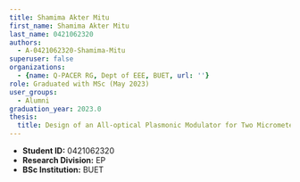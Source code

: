 ```yaml
---
title: Shamima Akter Mitu
first_name: Shamima Akter Mitu
last_name: 0421062320
authors:
  - A-0421062320-Shamima-Mitu
superuser: false
organizations:
  - {name: Q-PACER RG, Dept of EEE, BUET, url: ''}
role: Graduated with MSc (May 2023)
user_groups:
  - Alumni
graduation_year: 2023.0
thesis:
  title: Design of an All-optical Plasmonic Modulator for Two Micrometer Waveband
---
```


* **Student ID:** 0421062320
* **Research Division:** EP
* **BSc Institution:** BUET
